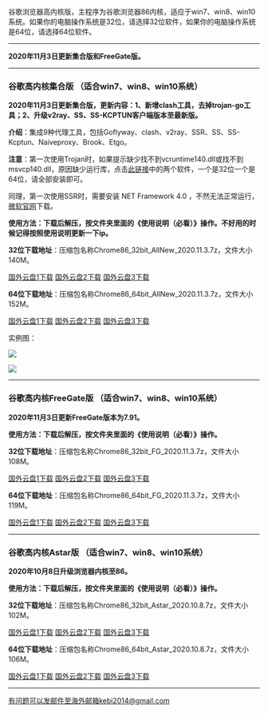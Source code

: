 谷歌浏览器高内核版，主程序为谷歌浏览器86内核，适应于win7、win8、win10系统。如果你的电脑操作系统是32位，请选择32位软件，如果你的电脑操作系统是64位，请选择64位软件。

***

**2020年11月3日更新集合版和FreeGate版。**


***

### 谷歌高内核集合版  （适合win7、win8、win10系统）

**2020年11月3日更新集合版，更新内容：1、新增clash工具，去掉trojan-go工具；2、升级v2ray、SS、SS-KCPTUN客户端版本至最新版。**

**介绍**：集成9种代理工具，包括Goflyway、clash、v2ray、SSR、SS、SS-Kcptun、Naiveproxy、Brook、Etgo。

**注意**：第一次使用Trojan时，如果提示缺少找不到vcruntime140.dll或找不到msvcp140.dll，原因缺少运行库，点击[此链接](https://www.microsoft.com/en-us/download/details.aspx?id=48145)中的两个软件，一个是32位一个是64位，请全部安装即可。

同理，第一次使用SSR时，需要安装 NET Framework 4.0 ，不然无法正常运行，[微软官网](https://www.microsoft.com/zh-cn/download/details.aspx?id=17718)下载。

**使用方法：下载后解压，按文件夹里面的《使用说明（必看）》操作。不好用的时候记得按照使用说明更新一下ip。**

**32位下载地址**：压缩包名称Chrome86_32bit_AllNew_2020.11.3.7z，文件大小140M。

[国外云盘1下载](https://tr61.free4444.xyz/Chrome86_32bit_AllNew_2020.11.3.7z) 
[国外云盘2下载](https://tr51.free4444.xyz/Chrome86_32bit_AllNew_2020.11.3.7z) 
[国外云盘3下载](https://tr71.free4444.xyz/Chrome86_32bit_AllNew_2020.11.3.7z) 

**64位下载地址**：压缩包名称Chrome86_64bit_AllNew_2020.11.3.7z，文件大小152M。

[国外云盘1下载](https://tr61.free4444.xyz/Chrome86_64bit_AllNew_2020.11.3.7z) 
[国外云盘2下载](https://tr51.free4444.xyz/Chrome86_64bit_AllNew_2020.11.3.7z) 
[国外云盘3下载](https://tr71.free4444.xyz/Chrome86_64bit_AllNew_2020.11.3.7z) 

实例图：

![](https://cdn.jsdelivr.net/gh/Alvin9999/pac2/all1.jpg)

![](https://cdn.jsdelivr.net/gh/Alvin9999/pac2/all2.jpg)

***

### 谷歌高内核FreeGate版  （适合win7、win8、win10系统）

**2020年11月3日更新FreeGate版本为7.91。**

**使用方法：下载后解压，按文件夹里面的《使用说明（必看）》操作。**

**32位下载地址**：压缩包名称Chrome86_32bit_FG_2020.11.3.7z，文件大小108M。

[国外云盘1下载](https://tr51.free4444.xyz/Chrome86_32bit_FG_2020.11.3.7z) 
[国外云盘2下载](https://tr61.free4444.xyz/Chrome86_32bit_FG_2020.11.3.7z) 
[国外云盘3下载](https://tr71.free4444.xyz/Chrome86_32bit_FG_2020.11.3.7z) 


**64位下载地址**：压缩包名称Chrome86_64bit_FG_2020.11.3.7z，文件大小119M。

[国外云盘1下载](https://tr51.free4444.xyz/Chrome86_64bit_FG_2020.11.3.7z) 
[国外云盘2下载](https://tr61.free4444.xyz/Chrome86_64bit_FG_2020.11.3.7z) 
[国外云盘3下载](https://tr71.free4444.xyz/Chrome86_64bit_FG_2020.11.3.7z) 

***

### 谷歌高内核Astar版  （适合win7、win8、win10系统）

**2020年10月8日升级浏览器内核至86。**

**使用方法：下载后解压，按文件夹里面的《使用说明（必看）》操作。**

**32位下载地址**：压缩包名称Chrome86_32bit_Astar_2020.10.8.7z，文件大小102M。

[国外云盘1下载](https://tr61.free4444.xyz/Chrome86_32bit_Astar_2020.10.8.7z) 
[国外云盘2下载](https://tr51.free4444.xyz/Chrome86_32bit_Astar_2020.10.8.7z) 
[国外云盘3下载](https://tr71.free4444.xyz/Chrome86_32bit_Astar_2020.10.8.7z) 

**64位下载地址**：压缩包名称Chrome86_64bit_Astar_2020.10.8.7z，文件大小106M。

[国外云盘1下载](https://tr61.free4444.xyz/Chrome86_64bit_Astar_2020.10.8.7z) 
[国外云盘2下载](https://tr51.free4444.xyz/Chrome86_64bit_Astar_2020.10.8.7z) 
[国外云盘3下载](https://tr71.free4444.xyz/Chrome86_64bit_Astar_2020.10.8.7z) 

***


有问题可以发邮件至海外邮箱kebi2014@gmail.com